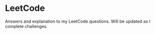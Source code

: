 # LeetCode
Answers and explanation to my LeetCode questions. Will be updated as I complete challenges. 
